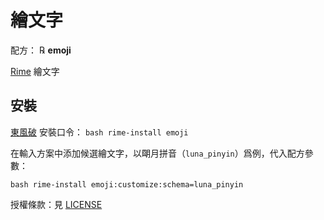 # 繪文字

配方： ℞ **emoji**

[Rime](https://rime.im) 繪文字

## 安裝

[東風破](https://github.com/rime/plum) 安裝口令： `bash rime-install emoji`

在輸入方案中添加候選繪文字，以朙月拼音（`luna_pinyin`）爲例，代入配方參數：

`bash rime-install emoji:customize:schema=luna_pinyin`

授權條款：見 [LICENSE](LICENSE)
